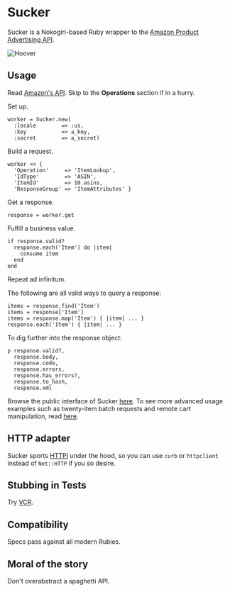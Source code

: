 Sucker
======

Sucker is a Nokogiri-based Ruby wrapper to the [Amazon Product Advertising API](https://affiliate-program.amazon.co.uk/gp/advertising/api/detail/main.html).

![Hoover](https://github.com/papercavalier/sucker/raw/master/hoover.jpg)

Usage
-----

Read [Amazon's API](http://aws.amazon.com/archives/Product%20Advertising%20API).
Skip to the __Operations__ section if in a hurry.

Set up.

    worker = Sucker.new(
      :locale        => :us,
      :key           => a_key,
      :secret        => a_secret)

Build a request.

    worker << {
      'Operation'     => 'ItemLookup',
      'IdType'        => 'ASIN',
      'ItemId'        => 10.asins,
      'ResponseGroup' => 'ItemAttributes' }

Get a response.

    response = worker.get

Fulfill a business value.

    if response.valid?
      response.each('Item') do |item|
        consume item
      end
    end

Repeat ad infinitum.

The following are all valid ways to query a response:

    items = response.find('Item')
    items = response['Item']
    items = response.map('Item') { |item| ... }
    response.each('Item') { |item| ... }

To dig further into the response object:

    p response.valid?,
      response.body,
      response.code,
      response.errors,
      response.has_errors?,
      response.to_hash,
      response.xml

Browse the public interface of Sucker
[here](http://rdoc.info/github/papercavalier/sucker/master/frames). To see more
advanced usage examples such as twenty-item batch requests and remote cart
manipulation, read [here](http://relishapp.com/papercavalier/sucker).

HTTP adapter
------------
Sucker sports [HTTPI](http://github.com/rubiii/httpi) under the hood, so you
can use `curb` or `httpclient` instead of `Net::HTTP` if you so desire.

Stubbing in Tests
-----------------

Try [VCR](http://github.com/myronmarston/vcr).

Compatibility
-------------

Specs pass against all modern Rubies.

Moral of the story
------------------

Don't overabstract a spaghetti API.
